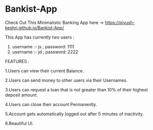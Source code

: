 # Bankist-App
Check Out This Minimalistic Banking App here -> https://piyush-keshri.github.io/Bankist-App/

This App has currently two users :
1. username :- js ; password: 1111
2. username :- jd ; password: 2222

FEATURES :

1.Users can view their current Balance.

2.Users can send money to other users via their Usernames.

3.Users can request a loan that is not greater than 10% of their highest deposit amount.

4.Users can close their account Permanently.

5.Account gets automatically logged out after 5 minutes of inactivity.

6.Beautiful UI.
